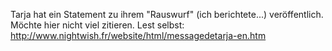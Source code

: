 <html><body><p>Tarja hat ein Statement zu ihrem "Rauswurf" (ich berichtete...) veröffentlich. Möchte hier nicht viel zitieren. Lest selbst:<br>
<a href="http://www.nightwish.fr/website/html/messagedetarja-en.htm">http://www.nightwish.fr/website/html/messagedetarja-en.htm</a></p></body></html>